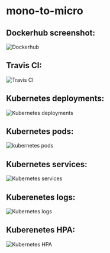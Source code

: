 # mono-to-micro

Dockerhub screenshot:
----------------------
![Dockerhub](https://user-images.githubusercontent.com/55881867/224488057-8afef451-823d-4411-92c5-e2624b41e5bd.PNG)

Travis CI:
-----------
![Travis CI](https://user-images.githubusercontent.com/55881867/224538122-bef22b70-365f-4bb7-9167-6ff2907e7a6c.PNG)

Kubernetes deployments:
------------------------
![Kubernetes deployments](https://user-images.githubusercontent.com/55881867/224488503-36c4b859-5090-475d-be84-397f2faf9359.PNG)

Kubernetes pods:
------------------------
![kubernetes pods](https://user-images.githubusercontent.com/55881867/224488508-ffef9e12-7d1c-4729-b0a1-7ae6053e16e1.PNG)

Kubernetes services:
------------------------
![Kubernetes services](https://user-images.githubusercontent.com/55881867/224488510-13caee10-bbd4-43ee-b78f-fbacee601f86.PNG)

Kuberenetes logs:
------------------
![Kubernetes logs](https://user-images.githubusercontent.com/55881867/224488808-f978f1a4-4dbc-47cc-aaee-60f9f654f8a6.PNG)

Kuberenetes HPA:
------------------
![Kubernetes HPA](https://user-images.githubusercontent.com/55881867/224505984-7a900587-01c7-47e8-9eca-01ccd79d9087.PNG)

